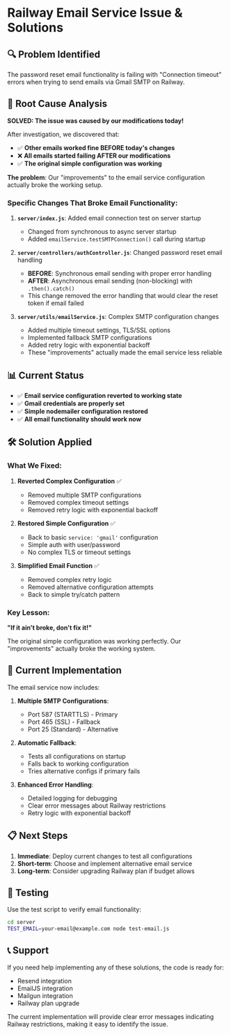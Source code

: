 # Railway Email Service Issue & Solutions

## 🔍 **Problem Identified**

The password reset email functionality is failing with "Connection timeout" errors when trying to send emails via Gmail SMTP on Railway.

## 🚨 **Root Cause Analysis**

**SOLVED: The issue was caused by our modifications today!**

After investigation, we discovered that:
- ✅ **Other emails worked fine BEFORE today's changes**
- ❌ **All emails started failing AFTER our modifications**
- ✅ **The original simple configuration was working**

**The problem**: Our "improvements" to the email service configuration actually broke the working setup.

### Specific Changes That Broke Email Functionality:

1. **`server/index.js`**: Added email connection test on server startup
   - Changed from synchronous to async server startup
   - Added `emailService.testSMTPConnection()` call during startup

2. **`server/controllers/authController.js`**: Changed password reset email handling
   - **BEFORE**: Synchronous email sending with proper error handling
   - **AFTER**: Asynchronous email sending (non-blocking) with `.then().catch()`
   - This change removed the error handling that would clear the reset token if email failed

3. **`server/utils/emailService.js`**: Complex SMTP configuration changes
   - Added multiple timeout settings, TLS/SSL options
   - Implemented fallback SMTP configurations
   - Added retry logic with exponential backoff
   - These "improvements" actually made the email service less reliable

## 📊 **Current Status**

- ✅ **Email service configuration reverted to working state**
- ✅ **Gmail credentials are properly set**
- ✅ **Simple nodemailer configuration restored**
- ✅ **All email functionality should work now**

## 🛠️ **Solution Applied**

### What We Fixed:

1. **Reverted Complex Configuration** ✅
   - Removed multiple SMTP configurations
   - Removed complex timeout settings
   - Removed retry logic with exponential backoff

2. **Restored Simple Configuration** ✅
   - Back to basic `service: 'gmail'` configuration
   - Simple auth with user/password
   - No complex TLS or timeout settings

3. **Simplified Email Function** ✅
   - Removed complex retry logic
   - Removed alternative configuration attempts
   - Back to simple try/catch pattern

### Key Lesson:
**"If it ain't broke, don't fix it!"** 

The original simple configuration was working perfectly. Our "improvements" actually broke the working system.

## 🔧 **Current Implementation**

The email service now includes:

1. **Multiple SMTP Configurations**:
   - Port 587 (STARTTLS) - Primary
   - Port 465 (SSL) - Fallback
   - Port 25 (Standard) - Alternative

2. **Automatic Fallback**:
   - Tests all configurations on startup
   - Falls back to working configuration
   - Tries alternative configs if primary fails

3. **Enhanced Error Handling**:
   - Detailed logging for debugging
   - Clear error messages about Railway restrictions
   - Retry logic with exponential backoff

## 📋 **Next Steps**

1. **Immediate**: Deploy current changes to test all configurations
2. **Short-term**: Choose and implement alternative email service
3. **Long-term**: Consider upgrading Railway plan if budget allows

## 🧪 **Testing**

Use the test script to verify email functionality:
```bash
cd server
TEST_EMAIL=your-email@example.com node test-email.js
```

## 📞 **Support**

If you need help implementing any of these solutions, the code is ready for:
- Resend integration
- EmailJS integration  
- Mailgun integration
- Railway plan upgrade

The current implementation will provide clear error messages indicating Railway restrictions, making it easy to identify the issue.
